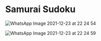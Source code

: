 # Samurai Sudoku

![WhatsApp Image 2021-12-23 at 22 24 54](https://user-images.githubusercontent.com/24686636/147285948-550ff9c4-13fe-4b19-9687-c403d542b22c.jpeg)


![WhatsApp Image 2021-12-23 at 22 24 59](https://user-images.githubusercontent.com/24686636/147285981-427805c9-71e4-456a-b5ed-cb92b3ba58a7.jpeg)
